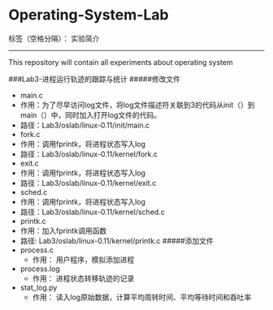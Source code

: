 # Operating-System-Lab

标签（空格分隔）： 实验简介

---

This repository will contain all experiments about operating system

###Lab3-进程运行轨迹的跟踪与统计
#####修改文件
 * main.c  
  * 作用：为了尽早访问log文件，将log文件描述符关联到3的代码从init（）到main（）中，同时加入打开log文件的代码。
  * 路径：Lab3/oslab/linux-0.11/init/main.c
 * fork.c  
  * 作用：调用fprintk，将进程状态写入log 
  * 路径：Lab3/oslab/linux-0.11/kernel/fork.c
 * exit.c
  * 作用：调用fprintk，将进程状态写入log
  * 路径：Lab3/oslab/linux-0.11/kernel/exit.c
 * sched.c
  * 作用：调用fprintk，将进程状态写入log 
  * 路径：Lab3/oslab/linux-0.11/kernel/sched.c
 * printk.c 
  * 作用：加入fprintk调用函数
  * 路径: Lab3/oslab/linux-0.11/kernel/printk.c
#####添加文件
 * process.c
   * 作用： 用户程序，模拟添加进程
 * process.log
   * 作用： 进程状态转移轨迹的记录
 * stat_log.py
   * 作用： 读入log原始数据，计算平均周转时间、平均等待时间和吞吐率
 




